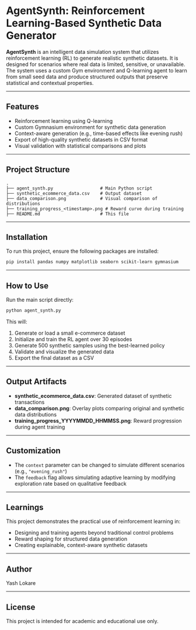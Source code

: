 # AgentSynth: Reinforcement Learning-Based Synthetic Data Generator

**AgentSynth** is an intelligent data simulation system that utilizes reinforcement learning (RL) to generate realistic synthetic datasets. It is designed for scenarios where real data is limited, sensitive, or unavailable. The system uses a custom Gym environment and Q-learning agent to learn from small seed data and produce structured outputs that preserve statistical and contextual properties.

---

## Features

* Reinforcement learning using Q-learning
* Custom Gymnasium environment for synthetic data generation
* Context-aware generation (e.g., time-based effects like evening rush)
* Export of high-quality synthetic datasets in CSV format
* Visual validation with statistical comparisons and plots

---

## Project Structure

```
.
├── agent_synth.py                  # Main Python script
├── synthetic_ecommerce_data.csv    # Output dataset
├── data_comparison.png             # Visual comparison of distributions
├── training_progress_<timestamp>.png # Reward curve during training
├── README.md                       # This file
```

---

## Installation

To run this project, ensure the following packages are installed:

```bash
pip install pandas numpy matplotlib seaborn scikit-learn gymnasium
```

---

## How to Use

Run the main script directly:

```bash
python agent_synth.py
```

This will:

1. Generate or load a small e-commerce dataset
2. Initialize and train the RL agent over 30 episodes
3. Generate 500 synthetic samples using the best-learned policy
4. Validate and visualize the generated data
5. Export the final dataset as a CSV

---

## Output Artifacts

* **synthetic\_ecommerce\_data.csv**: Generated dataset of synthetic transactions
* **data\_comparison.png**: Overlay plots comparing original and synthetic data distributions
* **training\_progress\_YYYYMMDD\_HHMMSS.png**: Reward progression during agent training

---

## Customization

* The `context` parameter can be changed to simulate different scenarios (e.g., `"evening_rush"`)
* The `feedback` flag allows simulating adaptive learning by modifying exploration rate based on qualitative feedback

---

## Learnings

This project demonstrates the practical use of reinforcement learning in:

* Designing and training agents beyond traditional control problems
* Reward shaping for structured data generation
* Creating explainable, context-aware synthetic datasets

---

## Author

Yash Lokare

---

## License

This project is intended for academic and educational use only.
